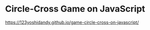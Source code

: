 # Circle-Cross Game on JavaScript

https://123yoshidandy.github.io/game-circle-cross-on-javascript/
